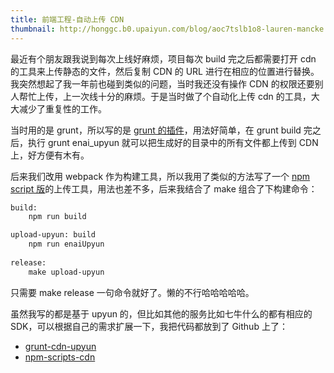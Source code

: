 ```yaml
---
title: 前端工程-自动上传 CDN
thumbnail: http://honggc.b0.upaiyun.com/blog/aoc7tslb1o8-lauren-mancke.jpg
---
```

最近有个朋友跟我说到每次上线好麻烦，项目每次 build 完之后都需要打开 cdn 的工具来上传静态的文件，然后复制 CDN 的 URL 进行在相应的位置进行替换。我突然想起了我一年前也碰到类似的问题，当时我还没有操作 CDN 的权限还要别人帮忙上传，上一次线十分的麻烦。于是当时做了个自动化上传 cdn 的工具，大大减少了重复性的工作。

当时用的是 grunt，所以写的是 [grunt 的插件](https://github.com/hongguancheng/grunt-enai-upyun)，用法好简单，在 grunt build 完之后，执行 grunt enai_upyun 就可以把生成好的目录中的所有文件都上传到 CDN 上，好方便有木有。

后来我们改用 webpack 作为构建工具，所以我用了类似的方法写了一个 [npm script 版](https://github.com/hongguancheng/npm-scripts-cdn)的上传工具，用法也差不多，后来我结合了 make 组合了下构建命令：

```txt
build:
	npm run build

upload-upyun: build 
	npm run enaiUpyun
	
release: 
	make upload-upyun
```

只需要 make release 一句命令就好了。懒的不行哈哈哈哈哈。

虽然我写的都是基于 upyun 的，但比如其他的服务比如七牛什么的都有相应的 SDK，可以根据自己的需求扩展一下，我把代码都放到了 Github 上了：

* [grunt-cdn-upyun](https://github.com/hongguancheng/grunt-enai-upyun)
* [npm-scripts-cdn](https://github.com/hongguancheng/npm-scripts-cdn)
